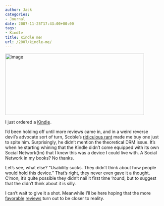 ```yaml
---
author: Jack
categories:
- Journal
date: 2007-11-25T17:43:00+00:00
tags:
- Kindle
title: Kindle me!
url: /2007/kindle-me/
---
```


<img style="border: 0;" src="/files/kindle.jpg" alt="image" width="448" height="198" />

I just ordered a [Kindle][1]<img style="border: none !important; margin: 0px !important;" src="https://www.assoc-amazon.com/e/ir?t=jacbatsay-20&l=as2&o=1&a=B000FI73MA" alt="" width="1" height="1" border="0" />.

I’d been holding off until more reviews came in, and in a weird reverse devil’s advocate sort of turn, Scoble’s [ridiculous rant][2] made me buy one just to spite him. Surprisingly, he didn’t mention the theoretical DRM issue. It’s when he starting whining that the Kindle didn’t come equipped with its own Social Network(tm) that I knew this was a device I could live with. A Social Network in my books? No thanks.

Let’s see, what else? “Usability sucks. They didn’t think about how people would hold this device.” That’s right, they never even gave it a thought. C’mon, it’s quite possible they didn’t nail it first time ‘round, but to suggest that the didn’t think about it is silly.

I can’t wait to give it a shot. Meanwhile I’ll be here hoping that the more [favorable][3] [reviews][4] turn out to be closer to reality.

 [1]: http://www.amazon.com/gp/product/B000FI73MA?ie=UTF8&tag=jacbatsay-20&linkCode=as2&camp=1789&creative=9325&creativeASIN=B000FI73MA
 [2]: http://scobleizer.com/2007/11/25/dear-jeff-bezos-one-week-kindle-review/
 [3]: http://blogs.smugmug.com/don/2007/11/20/kindle-review/
 [4]: http://gizmodo.com/gadgets/our-kindle-verdict/amazon-kindle-real+life-review-verdict-lightweight-long-lasting-and-easy-to-grip-in-bed-325939.php